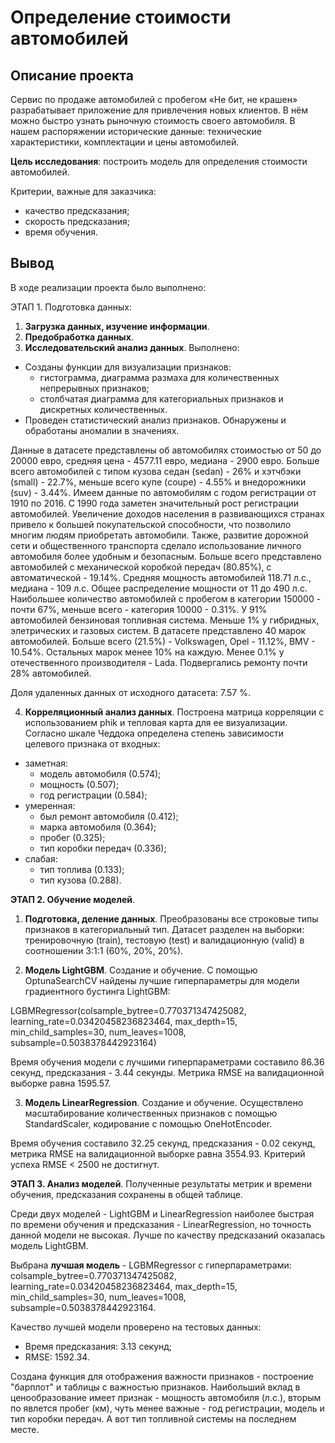 # Определение стоимости автомобилей

## Описание проекта

Сервис по продаже автомобилей с пробегом «Не бит, не крашен» разрабатывает приложение для привлечения новых клиентов. В нём можно быстро узнать рыночную стоимость своего автомобиля. В нашем распоряжении исторические данные: технические характеристики, комплектации и цены автомобилей. 

**Цель исследования**: построить модель для определения стоимости автомобилей. 

Критерии, важные для заказчика:

- качество предсказания;
- скорость предсказания;
- время обучения.

## Вывод

В ходе реализации проекта было выполнено:

ЭТАП 1. Подготовка данных:
1. **Загрузка данных, изучение информации**.
2. **Предобработка данных**. 
3. **Исследовательский анализ данных**. Выполнено:
  - Созданы функции для визуализации признаков:
     - гистограмма, диаграмма размаха для количественных непрерывных признаков;
     - столбчатая диаграмма для категориальных признаков и дискретных количественных.
  - Проведен статистический анализ признаков. Обнаружены и обработаны аномалии в значениях.
   
Данные в датасете представлены об автомобилях стоимостью от 50 до 20000 евро, средняя цена - 4577.11 евро, медиана - 2900 евро. Больше всего автомобилей с типом кузова седан (sedan) - 26% и хэтчбэки (small) - 22.7%, меньше всего купе (coupe) - 4.55% и внедорожники (suv) - 3.44%. Имеем данные по автомобилям с годом регистрации от 1910 по 2016. С 1990 года заметен значительный рост регистрации автомобилей. Увеличение доходов населения в развивающихся странах привело к большей покупательской способности, что позволило многим людям приобретать автомобили. Также, развитие дорожной сети и общественного транспорта сделало использование личного автомобиля более удобным и безопасным. Больше всего представлено автомобилей с механической коробкой передач (80.85%), с автоматической - 19.14%. Средняя мощность автомобилей 118.71 л.с., медиана - 109 л.с. Общее распределение мощности от 11 до 490 л.с. Наибольшее количество автомобилей с пробегом в категории 150000 - почти 67%, меньше всего - категория 10000 - 0.31%. У 91% автомобилей бензиновая топливная система. Меньше 1% у гибридных, элетрических и газовых систем. В датасете представлено 40 марок автомобилей. Больше всего (21.5%) - Volkswagen, Opel - 11.12%, BMV - 10.54%. Остальных марок менее 10% на каждую. Менее 0.1% у отечественного производителя - Lada. Подвергались ремонту почти 28% автомобилей. 

Доля удаленных данных от исходного датасета: 7.57 %.


4. **Корреляционный анализ данных**. Построена матрица корреляции с использованием phik и тепловая карта для ее визуализации. Согласно шкале Чеддока определена степень зависимости целевого признака от входных: 
- заметная:
   - модель автомобиля (0.574);
   - мощность (0.507);
   - год регистрации (0.584);
- умеренная:
   - был ремонт автомобиля (0.412);
   - марка автомобиля (0.364);
   - пробег (0.325);
   - тип коробки передач (0.336);
- слабая:
   - тип топлива (0.133);
   - тип кузова (0.288).
   
**ЭТАП 2. Обучение моделей**.

1. **Подготовка, деление данных**. Преобразованы все строковые типы признаков в категориальный тип. Датасет разделен на выборки:  тренировочную (train), тестовую (test) и валидационную (valid) в соотношении 3:1:1 (60%, 20%, 20%).


2. **Модель LightGBM**. Создание и обучение. С помощью OptunaSearchCV найдены лучшие гиперпараметры для модели градиентного бустинга LightGBM:

LGBMRegressor(colsample_bytree=0.770371347425082, learning_rate=0.03420458236823464, max_depth=15, min_child_samples=30, num_leaves=1008, subsample=0.5038378442923164)

Время обучения модели с лучшими гиперпараметрами составило 86.36 секунд, предсказания - 3.44 секунды. Метрика RMSE на валидационной выборке равна 1595.57.

3. **Модель LinearRegression**. Создание и обучение. Осуществлено масштабирование количественных признаков с помощью StandardScaler, кодирование с помощью OneHotEncoder. 

Время обучения составило 32.25 секунд, предсказания - 0.02 секунд, метрика RMSE на валидационной выборке равна 3554.93. Критерий успеха RMSE < 2500 не достигнут.

**ЭТАП 3. Анализ моделей**. Полученные результаты метрик и времени обучения, предсказания сохранены в общей таблице.  

Среди двух моделей - LightGBM и LinearRegression наиболее быстрая по времени обучения и предсказания - LinearRegression, но точность данной модели не высокая. Лучше по качеству предсказаний оказалась модель LightGBM.

Выбрана **лучшая модель** - LGBMRegressor с гиперпараметрами: colsample_bytree=0.770371347425082, learning_rate=0.03420458236823464, max_depth=15, min_child_samples=30, num_leaves=1008, subsample=0.5038378442923164.

Качество лучшей модели проверено на тестовых данных:
- Время предсказания: 3.13 секунд;
- RMSE: 1592.34.

Создана функция для отображения важности признаков - построение "барплот" и таблицы с важностью признаков.
Наибольший вклад в ценообразование имеет признак - мощность автомобиля (л.с.), вторым по явлется пробег (км), чуть менее важные - год регистрации, модель и тип коробки передач. А вот тип топливной системы на последнем месте.
